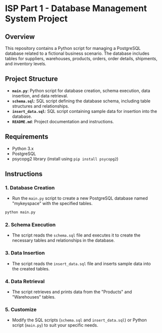 # ISP Part 1 - Database Management System Project

## Overview
This repository contains a Python script for managing a PostgreSQL database related to a fictional business scenario. The database includes tables for suppliers, warehouses, products, orders, order details, shipments, and inventory levels.

## Project Structure
- **`main.py`**: Python script for database creation, schema execution, data insertion, and data retrieval.
- **`schema.sql`**: SQL script defining the database schema, including table structures and relationships.
- **`insert_data.sql`**: SQL script containing sample data for insertion into the database.
- **`README.md`**: Project documentation and instructions.

## Requirements
- Python 3.x
- PostgreSQL
- psycopg2 library (install using `pip install psycopg2`)

## Instructions

### 1. Database Creation
- Run the `main.py` script to create a new PostgreSQL database named "mykeyspace" with the specified tables.

```bash
python main.py
```

### 2. Schema Execution
- The script reads the `schema.sql` file and executes it to create the necessary tables and relationships in the database.

### 3. Data Insertion
- The script reads the `insert_data.sql` file and inserts sample data into the created tables.

### 4. Data Retrieval
- The script retrieves and prints data from the "Products" and "Warehouses" tables.

### 5. Customize
- Modify the SQL scripts (`schema.sql` and `insert_data.sql`) or Python script (`main.py`) to suit your specific needs.
